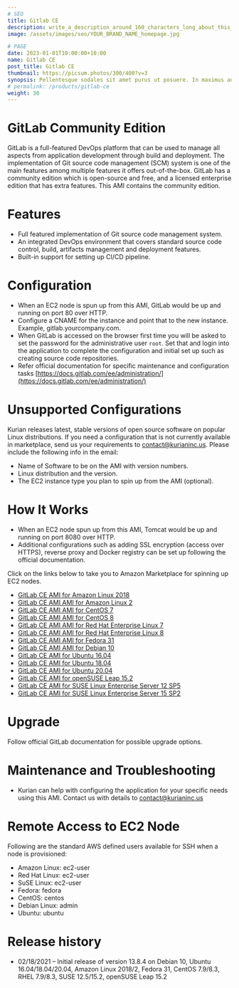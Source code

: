 ```yaml
---
# SEO
title: Gitlab CE
description: write_a_description_around_160_characters_long_about_this_PRODUCT
image: /assets/images/seo/YOUR_BRAND_NAME_homepage.jpg

# PAGE
date: 2023-01-01T10:00:00+10:00
name: Gitlab CE
post_title: Gitlab CE
thumbnail: https://picsum.photos/300/400?v=3
synopsis: Pellentesque sodales sit amet purus ut posuere. In maximus augue et nisl varius commodo vel eu nisi.
# permalink: /products/gitlab-ce
weight: 30
---
```


GitLab Community Edition
========================

GitLab is a full-featured DevOps platform that can be used to manage all aspects from application development through build and deployment. The implementation of Git source code management (SCM) system is one of the main features among multiple features it offers out-of-the-box. GitLab has a community edition which is open-source and free, and a licensed enterprise edition that has extra features. This AMI contains the community edition.

[](https://github.com/kurianinc/ami-pub/wiki/GitLab-CE#features)Features
========================================================================

*   Full featured implementation of Git source code management system.
*   An integrated DevOps environment that covers standard source code control, build, artifacts management and deployment features.
*   Built-in support for setting up CI/CD pipeline.

[](https://github.com/kurianinc/ami-pub/wiki/GitLab-CE#configuration)Configuration
==================================================================================

*   When an EC2 node is spun up from this AMI, GitLab would be up and running on port 80 over HTTP.
*   Configure a CNAME for the instance and point that to the new instance. Example, gitlab.yourcompany.com.
*   When GitLab is accessed on the browser first time you will be asked to set the password for the administrative user `root`. Set that and login into the application to complete the configuration and initial set up such as creating source code repositories.
*   Refer official documentation for specific maintenance and configuration tasks [https://docs.gitlab.com/ee/administration/](https://docs.gitlab.com/ee/administration/)

[](https://github.com/kurianinc/ami-pub/wiki/GitLab-CE#unsupported-configurations)Unsupported Configurations
============================================================================================================

Kurian releases latest, stable versions of open source software on popular Linux distributions. If you need a configuration that is not currently available in marketplace, send us your requirements to [contact@kurianinc.us](mailto:contact@kurianinc.us). Please include the following info in the email:

*   Name of Software to be on the AMI with version numbers.
*   Linux distribution and the version.
*   The EC2 instance type you plan to spin up from the AMI (optional).

[](https://github.com/kurianinc/ami-pub/wiki/GitLab-CE#how-it-works)How It Works
================================================================================

*   When an EC2 node spun up from this AMI, Tomcat would be up and running on port 8080 over HTTP.
*   Additional configurations such as adding SSL encryption (access over HTTPS), reverse proxy and Docker registry can be set up following the official documentation.

Click on the links below to take you to Amazon Marketplace for spinning up EC2 nodes.

*   [GitLab CE AMI for Amazon Linux 2018](https://aws.amazon.com/marketplace/pp/prodview-m746lne7zhrqk?sr=0-11&ref_=beagle&applicationId=AWSMPContessa)
*   [GitLab CE AMI AMI for Amazon Linux 2](https://aws.amazon.com/marketplace/pp/prodview-aqihm6gvq7vty?sr=0-10&ref_=beagle&applicationId=AWSMPContessa)
*   [GitLab CE AMI AMI for CentOS 7](https://aws.amazon.com/marketplace/pp/prodview-72obtmcs2qhug?sr=0-2&ref_=beagle&applicationId=AWSMPContessa)
*   [GitLab CE AMI AMI for CentOS 8](https://aws.amazon.com/marketplace/pp/prodview-cq6uby2ochism?sr=0-4&ref_=beagle&applicationId=AWSMPContessa)
*   [GitLab CE AMI AMI for Red Hat Enterprise Linux 7](https://aws.amazon.com/marketplace/pp/prodview-m254pku4pu3lq?sr=0-13&ref_=beagle&applicationId=AWSMPContessa)
*   [GitLab CE AMI AMI for Red Hat Enterprise Linux 8](https://aws.amazon.com/marketplace/pp/prodview-yjx4dlhicuhdk?sr=0-12&ref_=beagle&applicationId=AWSMPContessa)
*   [GitLab CE AMI AMI for Fedora 31](https://aws.amazon.com/marketplace/pp/prodview-jgfqdyim5jhyc?sr=0-5&ref_=beagle&applicationId=AWSMPContessa)
*   [GitLab CE AMI AMI for Debian 10](https://aws.amazon.com/marketplace/pp/prodview-t4pdmys3xr3aa?sr=0-9&ref_=beagle&applicationId=AWSMPContessa)
*   [GitLab CE AMI for Ubuntu 16.04](https://aws.amazon.com/marketplace/pp/prodview-46e6llajyvmz2?sr=0-1&ref_=beagle&applicationId=AWSMPContessa)
*   [GitLab CE AMI for Ubuntu 18.04](https://aws.amazon.com/marketplace/pp/prodview-jlr6htvnw4fv4?sr=0-2&ref_=beagle&applicationId=AWSMPContessa)
*   [GitLab CE AMI for Ubuntu 20.04](https://aws.amazon.com/marketplace/pp/prodview-v2bgawmu4hyqs?sr=0-1&ref_=beagle&applicationId=AWSMPContessa)
*   [GitLab CE AMI for openSUSE Leap 15.2](https://github.com/kurianinc/ami-pub/wiki/GitLab-CE)
*   [GitLab CE AMI for SUSE Linux Enterprise Server 12 SP5](https://aws.amazon.com/marketplace/pp/B08X4QZ6LP)
*   [GitLab CE AMI for SUSE Linux Enterprise Server 15 SP2](https://aws.amazon.com/marketplace/pp/prodview-6ndrzhw74btwo?sr=0-8&ref_=beagle&applicationId=AWSMPContessa)

[](https://github.com/kurianinc/ami-pub/wiki/GitLab-CE#upgrade)Upgrade
======================================================================

Follow official GitLab documentation for possible upgrade options.

[](https://github.com/kurianinc/ami-pub/wiki/GitLab-CE#maintenance-and-troubleshooting)Maintenance and Troubleshooting
======================================================================================================================

*   Kurian can help with configuring the application for your specific needs using this AMI. Contact us with details to [contact@kurianinc.us](mailto:contact@kurianinc.us)

[](https://github.com/kurianinc/ami-pub/wiki/GitLab-CE#remote-access-to-ec2-node)Remote Access to EC2 Node
==========================================================================================================

Following are the standard AWS defined users available for SSH when a node is provisioned:

*   Amazon Linux: ec2-user
*   Red Hat Linux: ec2-user
*   SuSE Linux: ec2-user
*   Fedora: fedora
*   CentOS: centos
*   Debian Linux: admin
*   Ubuntu: ubuntu

[](https://github.com/kurianinc/ami-pub/wiki/GitLab-CE#release-history)Release history
======================================================================================

*   02/18/2021 – Initial release of version 13.8.4 on Debian 10, Ubuntu 16.04/18.04/20.04, Amazon Linux 2018/2, Fedora 31, CentOS 7.9/8.3, RHEL 7.9/8.3, SUSE 12.5/15.2, openSUSE Leap 15.2
